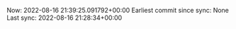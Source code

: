 Now: 2022-08-16 21:39:25.091792+00:00 Earliest commit since sync: None Last sync: 2022-08-16 21:28:34+00:00

